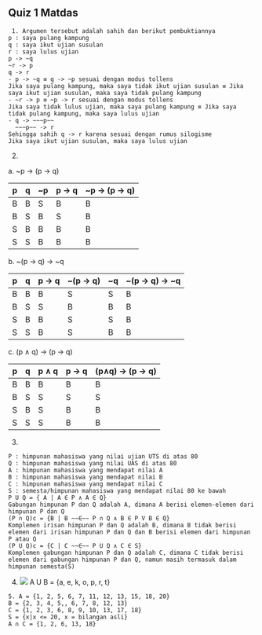 ## Quiz 1 Matdas
```
 1. Argumen tersebut adalah sahih dan berikut pembuktiannya
p : saya pulang kampung
q : saya ikut ujian susulan
r : saya lulus ujian
p -> ~q
~r -> p
q -> r
- p -> ~q ≡ q -> ~p sesuai dengan modus tollens
Jika saya pulang kampung, maka saya tidak ikut ujian susulan ≡ Jika saya ikut ujian susulan, maka saya tidak pulang kampung 
- ~r -> p ≡ ~p -> r sesuai dengan modus tollens
Jika saya tidak lulus ujian, maka saya pulang kampung ≡ Jika saya tidak pulang kampung, maka saya lulus ujian
- q -> ~~~p~~ 
  ~~~p~~ -> r
Sehingga sahih q -> r karena sesuai dengan rumus silogisme
Jika saya ikut ujian susulan, maka saya lulus ujian
```
2. 
a. ~p -> (p -> q)

|p|q|~p|p -> q|~p -> (p -> q)|
|--|--|--|--|--|
|B|B|S|B|B|
|B|S|B|S|B|
|S|B|B|B|B|
|S|S|B|B|B|

b. ~(p -> q) -> ~q

|p|q|p -> q|~(p -> q)|~q|~(p -> q) -> ~q|
|--|--|--|--|--|--|
|B|B|B|S|S|B|
|B|S|S|B|B|B|
|S|B|B|S|S|B|
|S|S|B|S|B|B|

c. (p ∧ q) -> (p -> q)

|p|q|p ∧ q|p -> q|(p∧q) -> (p -> q)|
|--|--|--|--|--|
|B|B|B|B|B|
|B|S|S|S|S|
|S|B|S|B|B|
|S|S|S|B|B|

3.
```
P : himpunan mahasiswa yang nilai ujian UTS di atas 80
Q : himpunan mahasiswa yang nilai UAS di atas 80
A : himpunan mahasiswa yang mendapat nilai A
B : himpunan mahasiswa yang mendapat nilai B
C : himpunan mahasiswa yang mendapat nilai C
S : semesta/himpunan mahasiswa yang mendapat nilai 80 ke bawah
P U Q = { A | A ∈ P ∧ A ∈ Q}
Gabungan himpunan P dan Q adalah A, dimana A berisi elemen-elemen dari himpunan P dan Q 
(P ∩ Q)c = {B | B ~~∈~~ P ∩ Q ∧ B ∈ P V B ∈ Q}
Komplemen irisan himpunan P dan Q adalah B, dimana B tidak berisi elemen dari irisan himpunan P dan Q dan B berisi elemen dari himpunan P atau Q
(P U Q)c = {C | C ~~∈~~ P U Q ∧ C ∈ S}
Komplemen gabungan himpunan P dan Q adalah C, dimana C tidak berisi elemen dari gabungan himpunan P dan Q, namun masih termasuk dalam himpunan semesta(S)
```
4. ![](https://i.postimg.cc/mZnh2v2k/Screenshot-2024-09-25-150424.png)
A U B = {a, e, k, o, p, r, t}
```
5. A = {1, 2, 5, 6, 7, 11, 12, 13, 15, 18, 20}
B = {2, 3, 4, 5,, 6, 7, 8, 12, 13}
C = {1, 2, 3, 6, 8, 9, 10, 13, 17, 18}
S = {x|x <= 20, x = bilangan asli}
A ∩ C = {1, 2, 6, 13, 18}
```
